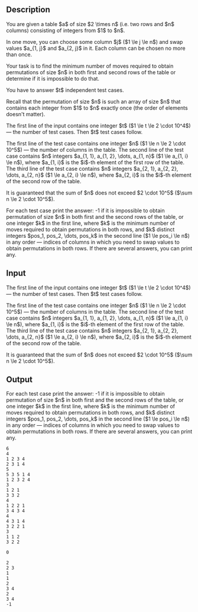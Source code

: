 ## Description

<div><p>You are given a table $a$ of size $2 \times n$ (i.e. two rows and $n$ columns) consisting of integers from $1$ to $n$.</p><p>In one move, you can choose some <span class="tex-font-style-bf">column</span> $j$ ($1 \le j \le n$) and swap values $a_{1, j}$ and $a_{2, j}$ in it. Each column can be chosen <span class="tex-font-style-bf">no more than once</span>.</p><p>Your task is to find the <span class="tex-font-style-bf">minimum</span> number of moves required to obtain permutations of size $n$ in both first and second rows of the table or determine if it is impossible to do that.</p><p>You have to answer $t$ independent test cases.</p><p>Recall that the permutation of size $n$ is such an array of size $n$ that contains <span class="tex-font-style-it">each integer</span> from $1$ to $n$ exactly once (the order of elements doesn't matter).</p></div><div class="input-specification"><p>The first line of the input contains one integer $t$ ($1 \le t \le 2 \cdot 10^4$) — the number of test cases. Then $t$ test cases follow.</p><p>The first line of the test case contains one integer $n$ ($1 \le n \le 2 \cdot 10^5$) — the number of columns in the table. The second line of the test case contains $n$ integers $a_{1, 1}, a_{1, 2}, \dots, a_{1, n}$ ($1 \le a_{1, i} \le n$), where $a_{1, i}$ is the $i$-th element of the first row of the table. The third line of the test case contains $n$ integers $a_{2, 1}, a_{2, 2}, \dots, a_{2, n}$ ($1 \le a_{2, i} \le n$), where $a_{2, i}$ is the $i$-th element of the second row of the table.</p><p>It is guaranteed that the sum of $n$ does not exceed $2 \cdot 10^5$ ($\sum n \le 2 \cdot 10^5$).</p></div><div class="output-specification"><p>For each test case print the answer: <span class="tex-font-style-tt">-1</span> if it is impossible to obtain permutation of size $n$ in both first and the second rows of the table, or one integer $k$ in the first line, where $k$ is the <span class="tex-font-style-bf">minimum</span> number of moves required to obtain permutations in both rows, and $k$ <span class="tex-font-style-it">distinct</span> integers $pos_1, pos_2, \dots, pos_k$ in the second line ($1 \le pos_i \le n$) in <span class="tex-font-style-it">any order</span> — indices of columns in which you need to swap values to obtain permutations in both rows. If there are several answers, you can print any.</p></div>

## Input

<p>The first line of the input contains one integer $t$ ($1 \le t \le 2 \cdot 10^4$) — the number of test cases. Then $t$ test cases follow.</p><p>The first line of the test case contains one integer $n$ ($1 \le n \le 2 \cdot 10^5$) — the number of columns in the table. The second line of the test case contains $n$ integers $a_{1, 1}, a_{1, 2}, \dots, a_{1, n}$ ($1 \le a_{1, i} \le n$), where $a_{1, i}$ is the $i$-th element of the first row of the table. The third line of the test case contains $n$ integers $a_{2, 1}, a_{2, 2}, \dots, a_{2, n}$ ($1 \le a_{2, i} \le n$), where $a_{2, i}$ is the $i$-th element of the second row of the table.</p><p>It is guaranteed that the sum of $n$ does not exceed $2 \cdot 10^5$ ($\sum n \le 2 \cdot 10^5$).</p>

## Output

<p>For each test case print the answer: <span class="tex-font-style-tt">-1</span> if it is impossible to obtain permutation of size $n$ in both first and the second rows of the table, or one integer $k$ in the first line, where $k$ is the <span class="tex-font-style-bf">minimum</span> number of moves required to obtain permutations in both rows, and $k$ <span class="tex-font-style-it">distinct</span> integers $pos_1, pos_2, \dots, pos_k$ in the second line ($1 \le pos_i \le n$) in <span class="tex-font-style-it">any order</span> — indices of columns in which you need to swap values to obtain permutations in both rows. If there are several answers, you can print any.</p>





```input1
6
4
1 2 3 4
2 3 1 4
5
5 3 5 1 4
1 2 3 2 4
3
1 2 1
3 3 2
4
1 2 2 1
3 4 3 4
4
4 3 1 4
3 2 2 1
3
1 1 2
3 2 2
```




```output1
0

2
2 3 
1
1 
2
3 4 
2
3 4 
-1
```


